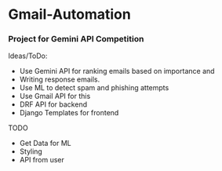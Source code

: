 # Gmail-Automation
### Project for Gemini API Competition
Ideas/ToDo:
- Use Gemini API for ranking emails based on importance and
- Writing response emails.
- Use ML to detect spam and phishing attempts
- Use Gmail API for this
- DRF API for backend
- Django Templates for frontend


TODO 
- Get Data for ML
- Styling 
- API from user
